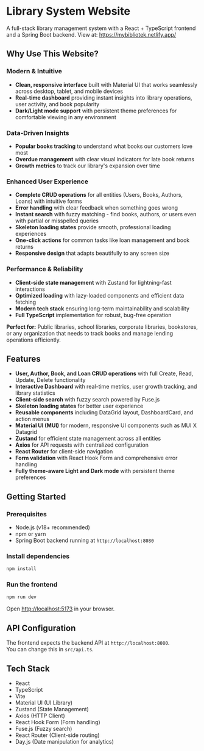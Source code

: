 # Library System Website

A full-stack library management system with a React + TypeScript frontend and a Spring Boot backend. View at: https://mybibliotek.netlify.app/

## Why Use This Website?

### **Modern & Intuitive**

- **Clean, responsive interface** built with Material UI that works seamlessly across desktop, tablet, and mobile devices
- **Real-time dashboard** providing instant insights into library operations, user activity, and book popularity
- **Dark/Light mode support** with persistent theme preferences for comfortable viewing in any environment

### **Data-Driven Insights**

- **Popular books tracking** to understand what books our customers love most
- **Overdue management** with clear visual indicators for late book returns
- **Growth metrics** to track our library's expansion over time

### **Enhanced User Experience**

- **Complete CRUD operations** for all entities (Users, Books, Authors, Loans) with intuitive forms
- **Error handling** with clear feedback when something goes wrong
- **Instant search** with fuzzy matching - find books, authors, or users even with partial or misspelled queries
- **Skeleton loading states** provide smooth, professional loading experiences
- **One-click actions** for common tasks like loan management and book returns
- **Responsive design** that adapts beautifully to any screen size

### **Performance & Reliability**

- **Client-side state management** with Zustand for lightning-fast interactions
- **Optimized loading** with lazy-loaded components and efficient data fetching
- **Modern tech stack** ensuring long-term maintainability and scalability
- **Full TypeScript** implementation for robust, bug-free operation

**Perfect for:** Public libraries, school libraries, corporate libraries, bookstores, or any organization that needs to track books and manage lending operations efficiently.

## Features

- **User, Author, Book, and Loan CRUD operations** with full Create, Read, Update, Delete functionality
- **Interactive Dashboard** with real-time metrics, user growth tracking, and library statistics
- **Client-side search** with fuzzy search powered by Fuse.js
- **Skeleton loading states** for better user experience
- **Reusable components** including DataGrid layout, DashboardCard, and action menus
- **Material UI (MUI)** for modern, responsive UI components such as MUI X Datagrid
- **Zustand** for efficient state management across all entities
- **Axios** for API requests with centralized configuration
- **React Router** for client-side navigation
- **Form validation** with React Hook Form and comprehensive error handling
- **Fully theme-aware Light and Dark mode** with persistent theme preferences

## Getting Started

### Prerequisites

- Node.js (v18+ recommended)
- npm or yarn
- Spring Boot backend running at `http://localhost:8080`

### Install dependencies

```sh
npm install
```

### Run the frontend

```sh
npm run dev
```

Open [http://localhost:5173](http://localhost:5173) in your browser.

## API Configuration

The frontend expects the backend API at `http://localhost:8080`.  
You can change this in `src/api.ts`.

## Tech Stack

- React
- TypeScript
- Vite
- Material UI (UI Library)
- Zustand (State Management)
- Axios (HTTP Client)
- React Hook Form (Form handling)
- Fuse.js (Fuzzy search)
- React Router (Client-side routing)
- Day.js (Date manipulation for analytics)
